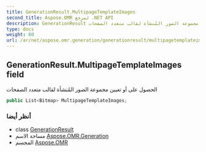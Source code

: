 ```yaml
---
title: GenerationResult.MultipageTemplateImages
second_title: Aspose.OMR لمرجع .NET API
description: GenerationResult مجال. الحصول على أو تعيين مجموعة الصور المُنشأة لقالب متعدد الصفحات
type: docs
weight: 60
url: /ar/net/aspose.omr.generation/generationresult/multipagetemplateimages/
---
```

## GenerationResult.MultipageTemplateImages field

الحصول على أو تعيين مجموعة الصور المُنشأة لقالب متعدد الصفحات

```csharp
public List<Bitmap> MultipageTemplateImages;
```

### أنظر أيضا

* class [GenerationResult](../)
* مساحة الاسم [Aspose.OMR.Generation](../../generationresult/)
* المجسم [Aspose.OMR](../../../)



